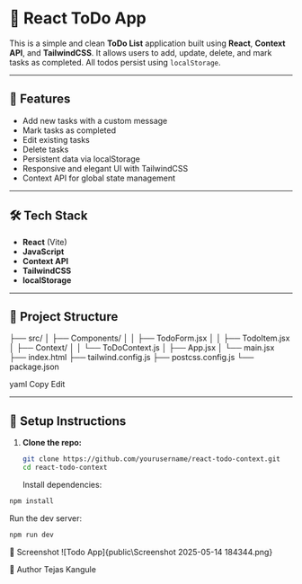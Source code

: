 # 📝 React ToDo App

This is a simple and clean **ToDo List** application built using **React**, **Context API**, and **TailwindCSS**. It allows users to add, update, delete, and mark tasks as completed. All todos persist using `localStorage`.

---

## 🚀 Features

- Add new tasks with a custom message
- Mark tasks as completed
- Edit existing tasks
- Delete tasks
- Persistent data via localStorage
- Responsive and elegant UI with TailwindCSS
- Context API for global state management

---

## 🛠 Tech Stack

- **React** (Vite)
- **JavaScript**
- **Context API**
- **TailwindCSS**
- **localStorage**

---

## 📁 Project Structure

├── src/
│ ├── Components/
│ │ ├── TodoForm.jsx
│ │ ├── TodoItem.jsx
│ ├── Context/
│ │ └── ToDoContext.js
│ ├── App.jsx
│ └── main.jsx
├── index.html
├── tailwind.config.js
├── postcss.config.js
└── package.json

yaml
Copy
Edit

---

## 🔧 Setup Instructions

1. **Clone the repo:**

   ```bash
   git clone https://github.com/yourusername/react-todo-context.git
   cd react-todo-context
   ```

   Install dependencies:

```bash
npm install
```

Run the dev server:

```bash
npm run dev
```

📸 Screenshot
![Todo App]{public\Screenshot 2025-05-14 184344.png}

🙌 Author
Tejas Kangule
